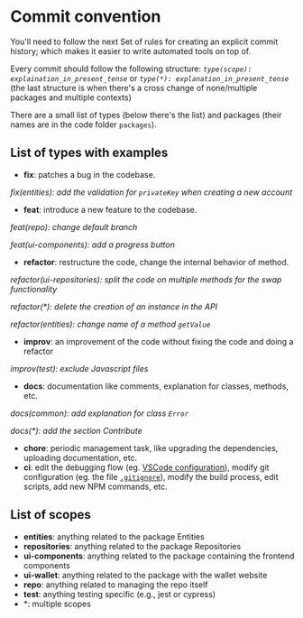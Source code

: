 # Commit convention

You'll need to follow the next Set of rules for creating an explicit commit history; which makes it easier to write automated tools on top of.

Every commit should follow the following structure:
_`type(scope): explaination_in_present_tense`_ or _`type(*): explanation_in_present_tense`_ (the last structure is when there's a cross change of none/multiple packages and multiple contexts)

There are a small list of types (below there's the list) and packages (their names are in the code folder `packages`).

## List of types with examples

- **fix**: patches a bug in the codebase.

_fix(entities): add the validation for `privateKey` when creating a new account_

- **feat**: introduce a new feature to the codebase.

_feat(repo): change default branch_

_feat(ui-components): add a progress button_

- **refactor**: restructure the code, change the internal behavior of method.

_refactor(ui-repositories): split the code on multiple methods for the swap functionality_

_refactor(*): delete the creation of an instance in the API_

_refactor(entities): change name of a method `getValue`_

- **improv**: an improvement of the code without fixing the code and doing a refactor

_improv(test): exclude Javascript files_

- **docs**: documentation like comments, explanation for classes, methods, etc.

_docs(common): add explanation for class `Error`_

_docs(*): add the section Contribute_

- **chore**: periodic management task, like upgrading the dependencies, uploading documentation, etc.
- **ci**: edit the debugging flow (eg. [VSCode configuration](https://github.com/Future-Wallet/skia-wallet/blob/main/.vscode)), modify git configuration (eg. the file [`.gitignore`](https://github.com/Future-Wallet/skia-wallet/blob/main/.gitignore)), modify the build process, edit scripts, add new NPM commands, etc.

## List of scopes

- **entities**: anything related to the package Entities
- **repositories**: anything related to the package Repositories
- **ui-components**: anything related to the package containing the frontend components
- **ui-wallet**: anything related to the package with the wallet website
- **repo**: anything related to managing the repo itself
- **test**: anything testing specific (e.g., jest or cypress)
- *: multiple scopes